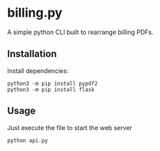 # billing.py

A simple python CLI built to rearrange billing PDFs.

## Installation

Install dependencies:
```shell
python3 -m pip install pypdf2
python3 -m pip install flask
```

## Usage

Just execute the file to start the web server
```shell
python api.py
```